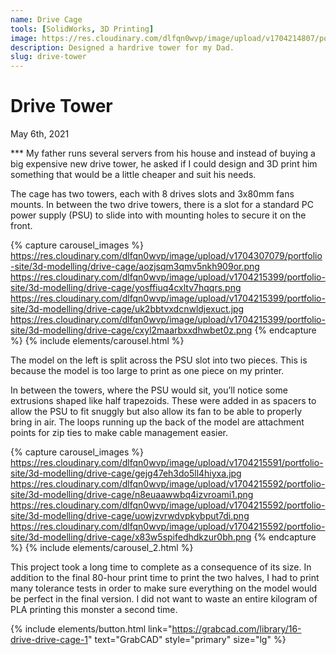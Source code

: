 ```yaml
---
name: Drive Cage
tools: [SolidWorks, 3D Printing]
image: https://res.cloudinary.com/dlfqn0wvp/image/upload/v1704214807/portfolio-site/3d-modelling/drive-cage/mydbjdqdnm61x95nxx60.jpg
description: Designed a hardrive tower for my Dad.
slug: drive-tower
---
```


# Drive Tower
<p class="post-metadata text-muted">
  May 6th, 2021
</p>
***
My father runs several servers from his house and instead of buying a big expensive new drive tower, he asked if I could design and 3D print him something that would be a little cheaper and suit his needs.

The cage has two towers, each with 8 drives slots and 3x80mm fans mounts. In between the two drive towers, there is a slot for a standard PC power supply (PSU) to slide into with mounting holes to secure it on the front.

{% capture carousel_images %}
https://res.cloudinary.com/dlfqn0wvp/image/upload/v1704307079/portfolio-site/3d-modelling/drive-cage/aozjsqm3qmv5nkh909or.png
https://res.cloudinary.com/dlfqn0wvp/image/upload/v1704215399/portfolio-site/3d-modelling/drive-cage/yosffiuq4cxltv7hqqrs.png
https://res.cloudinary.com/dlfqn0wvp/image/upload/v1704215399/portfolio-site/3d-modelling/drive-cage/uk2bbtvxdcnwldjexuct.jpg
https://res.cloudinary.com/dlfqn0wvp/image/upload/v1704215399/portfolio-site/3d-modelling/drive-cage/cxyl2maarbxxdhwbet0z.png
{% endcapture %}
{% include elements/carousel.html %}

The model on the left is split across the PSU slot into two pieces. This is because the model is too large to print as one piece on my printer. 

In between the towers, where the PSU would sit, you’ll notice some extrusions shaped like half trapezoids. These were added in as spacers to allow the PSU to fit snuggly but also allow its fan to be able to properly bring in air. The loops running up the back of the model are attachment points for zip ties to make cable management easier.

{% capture carousel_images %}
https://res.cloudinary.com/dlfqn0wvp/image/upload/v1704215591/portfolio-site/3d-modelling/drive-cage/gejg47eh3do5ll4hiyxa.jpg
https://res.cloudinary.com/dlfqn0wvp/image/upload/v1704215592/portfolio-site/3d-modelling/drive-cage/n8euaawwbq4izvroami1.png
https://res.cloudinary.com/dlfqn0wvp/image/upload/v1704215592/portfolio-site/3d-modelling/drive-cage/uowjzvrwdvpkybput7di.png
https://res.cloudinary.com/dlfqn0wvp/image/upload/v1704215592/portfolio-site/3d-modelling/drive-cage/x83w5spifedhdkzur0bh.png
{% endcapture %}
{% include elements/carousel_2.html %}

This project took a long time to complete as a consequence of its size.  In addition to the final 80-hour print time to print the two halves, I had to print many tolerance tests in order to make sure everything on the model would be perfect in the final version. I did not want to waste an entire kilogram of PLA printing this monster a second time.

{% include elements/button.html link="https://grabcad.com/library/16-drive-drive-cage-1" text="GrabCAD" style="primary" size="lg" %}